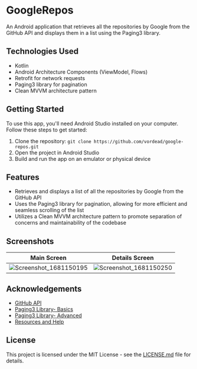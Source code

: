 # GoogleRepos
An Android application that retrieves all the repositories by Google from the GitHub API and displays them in a list using the Paging3 library.

## Technologies Used

- Kotlin
- Android Architecture Components (ViewModel, Flows)
- Retrofit for network requests
- Paging3 library for pagination
- Clean MVVM architecture pattern

## Getting Started

To use this app, you'll need Android Studio installed on your computer. Follow these steps to get started:

1. Clone the repository: `git clone https://github.com/vordead/google-repos.git`
2. Open the project in Android Studio
3. Build and run the app on an emulator or physical device

## Features

- Retrieves and displays a list of all the repositories by Google from the GitHub API
- Uses the Paging3 library for pagination, allowing for more efficient and seamless scrolling of the list
- Utilizes a Clean MVVM architecture pattern to promote separation of concerns and maintainability of the codebase

## Screenshots

Main Screen          |  Details Screen
:-------------------------:|:-------------------------:
![Screenshot_1681150195](https://user-images.githubusercontent.com/69801237/230966538-dff05026-35f3-473f-96d8-9d039848e2a0.png) | ![Screenshot_1681150250](https://user-images.githubusercontent.com/69801237/230966564-e3bdfa4e-53da-4fe7-b4b3-f02c83c68a2c.png) 

## Acknowledgements

- [GitHub API](https://api.github.com)
- [Paging3 Library- Basics](https://developer.android.com/codelabs/android-paging-basics)
- [Paging3 Library- Advanced](https://developer.android.com/codelabs/android-paging)
- [Resources and Help](https://www.youtube.com/@PhilippLackner)


## License

This project is licensed under the MIT License - see the [LICENSE.md](LICENSE.md) file for details.

